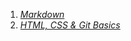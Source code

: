 1. *[Markdown](https://AlexBazik.github.io/rsschool-cv/cv)*
2. *[HTML, CSS & Git Basics](https://AlexBazik.github.io/rsschool-cv/)*
